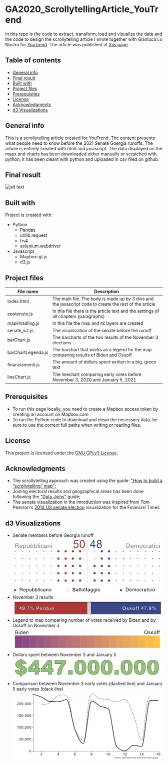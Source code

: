 # GA2020_ScrollytellingArticle_YouTrend
 In this repo is the code to extract, transform, load and visualize the data and the code to design the scrollytelling article I wrote together with Gianluca Lo Nostro for [YouTrend](https://www.youtrend.it "YouTrend's Homepage"). The article was published at [this page](https://www.youtrend.it/2021/01/04/usa-2020-dalla-georgia-passa-il-controllo-del-senato/ "USA 2020: dalla Georgia passa il controllo del Senato").


 ## Table of contents
 * [General info](#general-info)
 * [Final result](#final-result)
 * [Built with](#built-with)
 * [Project files](#project-files)
 * [Prerequisites](#prerequisites)
 * [License](#license)
 * [Acknowledgments](#acknowledgments)
 * [d3 Visualizations](#d3-visualizations)

 ## General info
 This is a scrollytelling article created for YouTrend. The content presents what people need to know before the 2021 Senate Goergia runoffs. The article is entirely created with html and javascript. The data displayed on the mapx and charts has been downloaded either manually or scratched with python, it has been cleant with python and uploaded in csv filed on github.

 ## Final result
  ![alt text](./GIF/GIFDesktop.gif)

 ## Built with
 Project is created with:
 * Python
   * Pandas
   * urllib.request
   * bs4
   * selenium.webdriver
 * Javascript
   * Mapbox-gl.js
   * d3.js

 ## Project files

 | File name                             |Description                                                                            |
 | ------------------------------------- |--------------------------------------------------------------------------------------|
 | Index.html         | The main file. The body is made up by 3 divs and the javascript code to create the rest of the article |
 | contenuto.js       | In this file there is the article text and the settings of all chapters (paragraphs) |
 | mapHnadling.js     | In this file the map and its layers are created |
 | senate_viz.js      | The visualization of the senate before the runoff |
 | barChart.js        | The barcharts of the two results of the November 3 elections |
 | barChartLegenda.js | The barchart that works as a legend for the map comparing results of Biden and Ossoff |
 | finanziamenti.js   | The amount of dollars spent written in a big, green text |
 | lineChart.js       | The linechart comparing early votes before November 3, 2020 and January 5, 2021 |

 ## Prerequisites
 * To run this page locally, you need to create a Mapbox access token by creating an account on Mapbox.com.
 * To run the Python code to download and clean the necessary data, be sure to use the correct full paths when writing or reading files.

 ## License
This project is licensed under the [GNU GPLv3 License](https://choosealicense.com/licenses/gpl-3.0/).

 ## Acknowledgments
 * The scrollytelling approach was created using the guide: ["How to build a “scrollytelling” map"](https://blog.mapbox.com/how-to-build-a-scrollytelling-map-ead6baf2cd1b);
 * Joining electoral results and geographical areas has been done following the ["Data Joins"](https://labs.mapbox.com/education/impact-tools/data-joins/) guide;
 * The senate visualization in the introduction was inspired from Tom Pearson's [2014 US senate election](http://bl.ocks.org/tomgp/59b5d482551ca14a4063) visualization for the Financial Times

## d3 Visualizations
* Senate members before Georgia runoff
  ![alt text](./images/senate_viz.PNG)
* November 3 results
  ![alt text](./images/bar_result.PNG)
* Legend to map comparing number of votes received by Biden and by Ossoff on November 3
  ![alt text](./images/bar_legend.PNG)
* Dollars spent between November 3 and January 5
  ![alt text](./images/dollars_spent.PNG)
* Comparison between November 3 early votes (dashed line) and January 5 early votes (black line)
  ![alt text](./images/early_vote.PNG)
